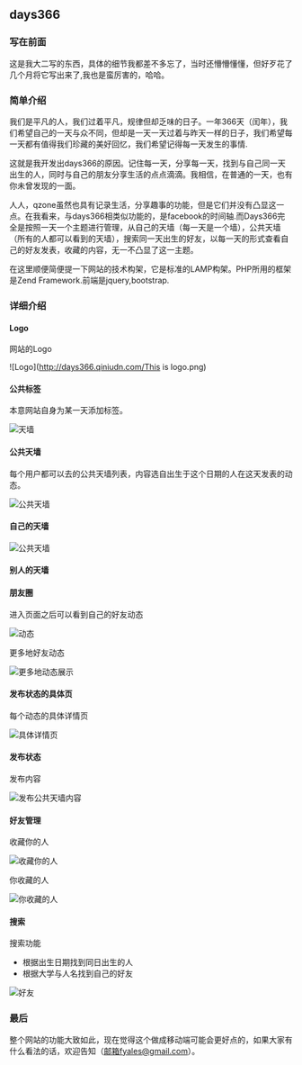 ## days366

### 写在前面
这是我大二写的东西，具体的细节我都差不多忘了，当时还懵懵懂懂，但好歹花了几个月将它写出来了,我也是蛮厉害的，哈哈。

### 简单介绍
我们是平凡的人，我们过着平凡，规律但却乏味的日子。一年366天（闰年），我们希望自己的一天与众不同，但却是一天一天过着与昨天一样的日子，我们希望每一天都有值得我们珍藏的美好回忆，我们希望记得每一天发生的事情.

这就是我开发出days366的原因。记住每一天，分享每一天，找到与自己同一天出生的人，同时与自己的朋友分享生活的点点滴滴。我相信，在普通的一天，也有你未曾发现的一面。

人人，qzone虽然也具有记录生活，分享趣事的功能，但是它们并没有凸显这一点。在我看来，与days366相类似功能的，是facebook的时间轴.而Days366完全是按照一天一个主题进行管理，从自己的天墙（每一天是一个墙），公共天墙（所有的人都可以看到的天墙），搜索同一天出生的好友，以每一天的形式查看自己的好友发表，收藏的内容，无一不凸显了这一主题。

在这里顺便简便提一下网站的技术构架，它是标准的LAMP构架。PHP所用的框架是Zend Framework.前端是jquery,bootstrap.

### 详细介绍
#### Logo
网站的Logo

![Logo](http://days366.qiniudn.com/This is logo.png)

#### 公共标签
本意网站自身为某一天添加标签。

![天墙](http://days366.qiniudn.com/list.PNG)

#### 公共天墙
每个用户都可以去的公共天墙列表，内容选自出生于这个日期的人在这天发表的动态。

![公共天墙](http://days366.qiniudn.com/publicwall.PNG)

#### 自己的天墙

![公共天墙](http://days366.qiniudn.com/wall.PNG)

#### 别人的天墙

#### 朋友圈
进入页面之后可以看到自己的好友动态

![动态](http://days366.qiniudn.com/twitter.png)

更多地好友动态

![更多地动态展示](http://days366.qiniudn.com/twitterMore.PNG)

#### 发布状态的具体页
每个动态的具体详情页

![具体详情页](http://days366.qiniudn.com/具体的评论.PNG)

#### 发布状态
发布内容

![发布公共天墙内容](http://days366.qiniudn.com/发布公共天墙内容.PNG)

#### 好友管理
收藏你的人

![收藏你的人](http://days366.qiniudn.com/被谁收藏.PNG)

你收藏的人

![你收藏的人](http://days366.qiniudn.com/收藏的人.PNG)

#### 搜索
搜索功能

*  根据出生日期找到同日出生的人
*  根据大学与人名找到自己的好友

![好友](http://days366.qiniudn.com/好友.PNG)

### 最后
整个网站的功能大致如此，现在觉得这个做成移动端可能会更好点的，如果大家有什么看法的话，欢迎告知（邮箱fyales@gmail.com）。





